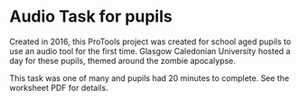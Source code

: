 # Audio Task for pupils


Created in 2016, this ProTools project was created for school aged pupils to use an audio tool for the first time.
Glasgow Caledonian University hosted a day for these pupils, themed around the zombie apocalypse.

This task was one of many and pupils had 20 minutes to complete. See the worksheet PDF for details.
